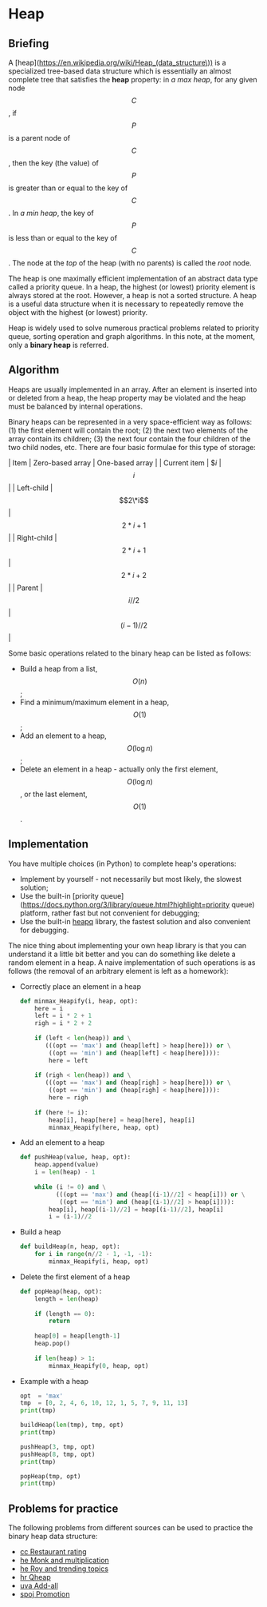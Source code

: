 # Heap
## Briefing
A [heap](https://en.wikipedia.org/wiki/Heap_(data_structure\)) is a specialized tree-based data structure which is essentially an almost complete tree that satisfies the **heap** property: in _a max heap_, for any given node $$C$$, if $$P$$ is a parent node of $$C$$, then the key (the value) of $$P$$ is greater than or equal to the key of $$C$$. In _a min heap_, the key of $$P$$ is less than or equal to the key of $$C$$. The node at the _top_ of the heap (with no parents) is called the _root_ node.

The heap is one maximally efficient implementation of an abstract data type called a priority queue. In a heap, the highest (or lowest) priority element is always stored at the root. However, a heap is not a sorted structure. A heap is a useful data structure when it is necessary to repeatedly remove the object with the highest (or lowest) priority.

Heap is widely used to solve numerous practical problems related to priority queue, sorting operation and graph algorithms. In this note, at the moment, only a **binary heap** is referred. 


## Algorithm
Heaps are usually implemented in an array. After an element is inserted into or deleted from a heap, the heap property may be violated and the heap must be balanced by internal operations.

Binary heaps can be represented in a very space-efficient way as follows: (1) the first element will contain the root; (2) the next two elements of the array contain its children;  (3) the next four contain the four children of the two child nodes, etc. There are four basic formulae for this type of storage:

|  Item          |  Zero-based array  |  One-based array |
|  Current item  |  $$i$              |  $$i$$           |
|  Left-child    |  $$2\*i$$          |  $$2*i+1$$       |
|  Right-child   |  $$2*i+1$$         |  $$2*i+2$$       |
|  Parent        |  $$i//2$$          |  $$(i-1)//2$$    | 


Some basic operations related to the binary heap can be listed as follows:
- Build a heap from a list, $$O(n)$$;
- Find a minimum/maximum element in a heap, $$O(1)$$; 
- Add an element to a heap, $$O(\log n)$$;
- Delete an element in a heap - actually only the first element, $$O(\log n)$$, or the last element, $$O(1)$$.


## Implementation
You have multiple choices (in Python) to complete heap's operations:
- Implement by yourself - not necessarily but most likely, the slowest solution;
- Use the built-in [priority queue](https://docs.python.org/3/library/queue.html?highlight=priority queue) platform, rather fast but not convenient for debugging; 
- Use the built-in [heapq](https://docs.python.org/3.7/library/heapq.html) library, the fastest solution and also convenient for debugging.

The nice thing about implementing your own heap library is that you can understand it a little bit better and you can do something like delete a random element in a heap. A naive implementation of such operations is as follows (the removal of an arbitrary element is left as a homework):
- Correctly place an element in a heap 
  ```python
  def minmax_Heapify(i, heap, opt):
      here = i
      left = i * 2 + 1
      righ = i * 2 + 2
      
      if (left < len(heap)) and \
         (((opt == 'max') and (heap[left] > heap[here])) or \
          ((opt == 'min') and (heap[left] < heap[here]))):
          here = left
      
      if (righ < len(heap)) and \
         (((opt == 'max') and (heap[righ] > heap[here])) or \
          ((opt == 'min') and (heap[righ] < heap[here]))):
          here = righ
          
      if (here != i):
          heap[i], heap[here] = heap[here], heap[i]
          minmax_Heapify(here, heap, opt)
  ```
- Add an element to a heap 
  ```python
  def pushHeap(value, heap, opt):
      heap.append(value)
      i = len(heap) - 1
      
      while (i != 0) and \
            (((opt == 'max') and (heap[(i-1)//2] < heap[i])) or \
             ((opt == 'min') and (heap[(i-1)//2] > heap[i]))):
          heap[i], heap[(i-1)//2] = heap[(i-1)//2], heap[i]
          i = (i-1)//2
  ```
- Build a heap
  ```python
  def buildHeap(n, heap, opt):
      for i in range(n//2 - 1, -1, -1):
          minmax_Heapify(i, heap, opt)
  ```
- Delete the first element of a heap 
  ```python
  def popHeap(heap, opt):
      length = len(heap)
      
      if (length == 0):
          return
          
      heap[0] = heap[length-1]    
      heap.pop()
      
      if len(heap) > 1:
          minmax_Heapify(0, heap, opt)
  ```
- Example with a heap
  ```python
  opt  = 'max'
  tmp  = [0, 2, 4, 6, 10, 12, 1, 5, 7, 9, 11, 13]
  print(tmp)
  
  buildHeap(len(tmp), tmp, opt)
  print(tmp)
  
  pushHeap(3, tmp, opt)
  pushHeap(8, tmp, opt)
  print(tmp)
  
  popHeap(tmp, opt) 
  print(tmp)
  ```


## Problems for practice
The following problems from different sources can be used to practice the binary heap data structure:
- [cc Restaurant rating](https://www.codechef.com/problems/RRATING)
- [he Monk and multiplication](https://www.hackerearth.com/practice/data-structures/trees/heapspriority-queues/practice-problems/algorithm/monk-and-multiplication/)
- [he Roy and trending topics](https://www.hackerearth.com/practice/data-structures/trees/heapspriority-queues/practice-problems/algorithm/roy-and-trending-topics-1/)
- [hr Qheap](https://www.hackerrank.com/challenges/qheap1/problem)
- [uva Add-all](https://uva.onlinejudge.org/index.php?option=onlinejudge&page=show_problem&problem=1895)
- [spoj Promotion](https://www.spoj.com/problems/PRO/)

